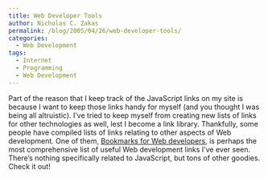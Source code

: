 ```yaml
---
title: Web Developer Tools
author: Nicholas C. Zakas
permalink: /blog/2005/04/26/web-developer-tools/
categories:
  - Web Development
tags:
  - Internet
  - Programming
  - Web Development
---
```

Part of the reason that I keep track of the JavaScript links on my site is because I want to keep those links handy for myself (and you thought I was being all altruistic). I&#8217;ve tried to keep myself from creating new lists of links for other technologies as well, lest I become a link library. Thankfully, some people have compiled lists of links relating to other aspects of Web development. One of them, <a title="Bookmarks for Web developers" rel="external" href="http://www.alvit.de/vf/en/essential-bookmarks-for-webdesigners-and-web-developers.html">Bookmarks for Web developers</a>, is perhaps the most comprehensive list of useful Web development links I&#8217;ve ever seen. There&#8217;s nothing specifically related to JavaScript, but tons of other goodies. Check it out!
